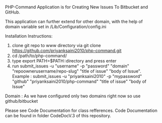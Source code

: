 PHP-Command Application is for Creating New Issues To Bitbucket and GitHub.

This application can further extend for other domain, with the help of domain 
variable set in /Lib/Configuration/config.ini

Installation Instructions:

1. clone git repo to www directory via git clone https://github.com/priyanksaini2010/php-command.git
2. cd /path/to/php-command/
3. type export PATH=$PATH::directory and press enter
4. run submit_issues -u "username" -p "password" "domain" "repoownerusername/repo-slug" "title of issue" "body of Issue".
   Example : submit_issues -u "priyanksaini2010" -p "mypassword" "github" "priyanksaini2010/php-command" "title of issue" "body of Issue"

Domain : As we have configured only two domains right now so use  github/bitbucket <For Adding more Please See Extend.md>


Please see Code Documentation for class refferences.
Code Documentation can be found in folder CodeDocV.3 of this repository.


